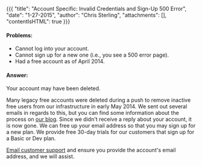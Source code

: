 {{{
  "title": "Account Specific: Invalid Credentials and Sign-Up 500 Error",
  "date": "1-27-2015",
  "author": "Chris Sterling",
  "attachments": [],
  "contentIsHTML": true
}}}

<h4>Problems:</h4>
<ul>
<li>Cannot log into your account.</li>
<li>Cannot sign up for a new one (i.e., you see a 500 error page).</li>
<li>Had a free account as of April 2014.</li>
</ul>
<h4>Answer:</h4>
<p>Your account may have been deleted.</p>
<p>Many legacy free accounts were deleted during a push to remove inactive free users from our infrastructure in early May 2014. We sent out several emails in regards to this, but you can find some information about the process on <a href="https://blog.appfog.com/changes-to-appfog-free-plans/">our blog</a>. Since we didn't receive a reply about your account, it is now gone. We can free up your email address so that you may sign up for a new plan. We provide free 30-day trials for our customers that sign up for a Basic or Dev plan.</p>
<p><a href="mailto:support@appfog.com">Email customer support</a> and ensure you provide the account's email address, and we will assist.</p>
